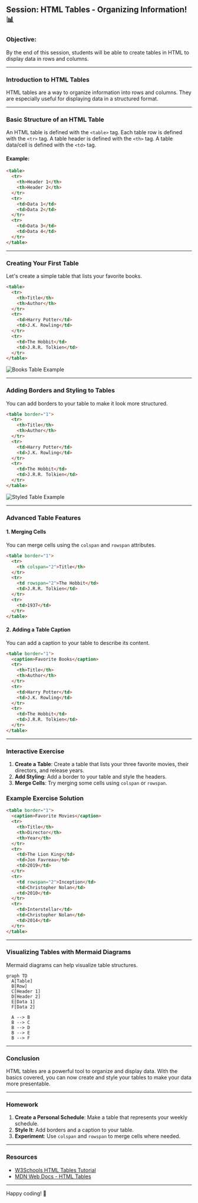 ## Session: HTML Tables - Organizing Information! 📊

### Objective:
By the end of this session, students will be able to create tables in HTML to display data in rows and columns.

---

### Introduction to HTML Tables

HTML tables are a way to organize information into rows and columns. They are especially useful for displaying data in a structured format.

---

### Basic Structure of an HTML Table

An HTML table is defined with the `<table>` tag. Each table row is defined with the `<tr>` tag. A table header is defined with the `<th>` tag. A table data/cell is defined with the `<td>` tag.

#### Example:

```html
<table>
  <tr>
    <th>Header 1</th>
    <th>Header 2</th>
  </tr>
  <tr>
    <td>Data 1</td>
    <td>Data 2</td>
  </tr>
  <tr>
    <td>Data 3</td>
    <td>Data 4</td>
  </tr>
</table>
```

---

### Creating Your First Table

Let's create a simple table that lists your favorite books.

```html
<table>
  <tr>
    <th>Title</th>
    <th>Author</th>
  </tr>
  <tr>
    <td>Harry Potter</td>
    <td>J.K. Rowling</td>
  </tr>
  <tr>
    <td>The Hobbit</td>
    <td>J.R.R. Tolkien</td>
  </tr>
</table>
```

![Books Table Example](https://www.example.com/path-to-books-table-image)

---

### Adding Borders and Styling to Tables

You can add borders to your table to make it look more structured.

```html
<table border="1">
  <tr>
    <th>Title</th>
    <th>Author</th>
  </tr>
  <tr>
    <td>Harry Potter</td>
    <td>J.K. Rowling</td>
  </tr>
  <tr>
    <td>The Hobbit</td>
    <td>J.R.R. Tolkien</td>
  </tr>
</table>
```

![Styled Table Example](https://www.example.com/path-to-styled-table-image)

---

### Advanced Table Features

#### 1. Merging Cells

You can merge cells using the `colspan` and `rowspan` attributes.

```html
<table border="1">
  <tr>
    <th colspan="2">Title</th>
  </tr>
  <tr>
    <td rowspan="2">The Hobbit</td>
    <td>J.R.R. Tolkien</td>
  </tr>
  <tr>
    <td>1937</td>
  </tr>
</table>
```

#### 2. Adding a Table Caption

You can add a caption to your table to describe its content.

```html
<table border="1">
  <caption>Favorite Books</caption>
  <tr>
    <th>Title</th>
    <th>Author</th>
  </tr>
  <tr>
    <td>Harry Potter</td>
    <td>J.K. Rowling</td>
  </tr>
  <tr>
    <td>The Hobbit</td>
    <td>J.R.R. Tolkien</td>
  </tr>
</table>
```

---

### Interactive Exercise

1. **Create a Table**: Create a table that lists your three favorite movies, their directors, and release years.
2. **Add Styling**: Add a border to your table and style the headers.
3. **Merge Cells**: Try merging some cells using `colspan` or `rowspan`.

### Example Exercise Solution

```html
<table border="1">
  <caption>Favorite Movies</caption>
  <tr>
    <th>Title</th>
    <th>Director</th>
    <th>Year</th>
  </tr>
  <tr>
    <td>The Lion King</td>
    <td>Jon Favreau</td>
    <td>2019</td>
  </tr>
  <tr>
    <td rowspan="2">Inception</td>
    <td>Christopher Nolan</td>
    <td>2010</td>
  </tr>
  <tr>
    <td>Interstellar</td>
    <td>Christopher Nolan</td>
    <td>2014</td>
  </tr>
</table>
```

---

### Visualizing Tables with Mermaid Diagrams

Mermaid diagrams can help visualize table structures.

```mermaid
graph TD
  A[Table]
  B[Row]
  C[Header 1]
  D[Header 2]
  E[Data 1]
  F[Data 2]

  A --> B
  B --> C
  B --> D
  B --> E
  B --> F
```

---

### Conclusion

HTML tables are a powerful tool to organize and display data. With the basics covered, you can now create and style your tables to make your data more presentable.

---

### Homework

1. **Create a Personal Schedule**: Make a table that represents your weekly schedule.
2. **Style It**: Add borders and a caption to your table.
3. **Experiment**: Use `colspan` and `rowspan` to merge cells where needed.

---

### Resources

- [W3Schools HTML Tables Tutorial](https://www.w3schools.com/html/html_tables.asp)
- [MDN Web Docs - HTML Tables](https://developer.mozilla.org/en-US/docs/Web/HTML/Element/table)

---

Happy coding! 🎉
